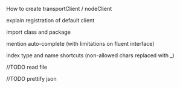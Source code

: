 How to create transportClient / nodeClient

explain registration of default client


import class and package


mention auto-complete (with limitations on fluent interface)

index type and name shortcuts (non-allowed chars replaced with _)


//TODO read file

//TODO prettify json

